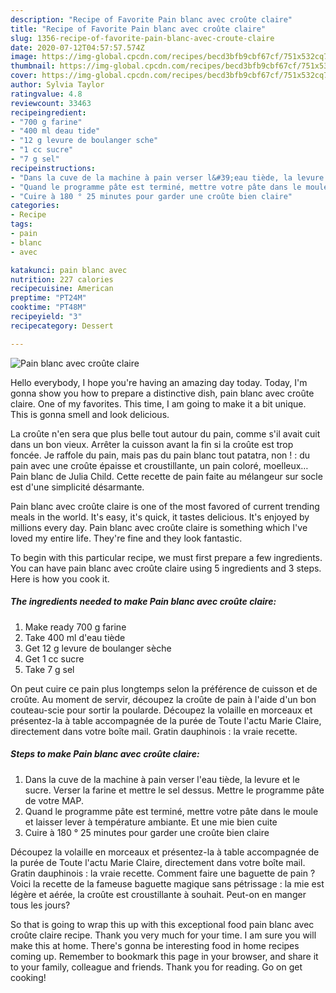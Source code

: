 ```yaml
---
description: "Recipe of Favorite Pain blanc avec croûte claire"
title: "Recipe of Favorite Pain blanc avec croûte claire"
slug: 1356-recipe-of-favorite-pain-blanc-avec-croute-claire
date: 2020-07-12T04:57:57.574Z
image: https://img-global.cpcdn.com/recipes/becd3bfb9cbf67cf/751x532cq70/pain-blanc-avec-croute-claire-photo-principale-de-la-recette.jpg
thumbnail: https://img-global.cpcdn.com/recipes/becd3bfb9cbf67cf/751x532cq70/pain-blanc-avec-croute-claire-photo-principale-de-la-recette.jpg
cover: https://img-global.cpcdn.com/recipes/becd3bfb9cbf67cf/751x532cq70/pain-blanc-avec-croute-claire-photo-principale-de-la-recette.jpg
author: Sylvia Taylor
ratingvalue: 4.8
reviewcount: 33463
recipeingredient:
- "700 g farine"
- "400 ml deau tide"
- "12 g levure de boulanger sche"
- "1 cc sucre"
- "7 g sel"
recipeinstructions:
- "Dans la cuve de la machine à pain verser l&#39;eau tiède, la levure et le sucre. Verser la farine et mettre le sel dessus. Mettre le programme pâte de votre MAP."
- "Quand le programme pâte est terminé, mettre votre pâte dans le moule et laisser lever à température ambiante. Et une mie bien cuite"
- "Cuire à 180 ° 25 minutes pour garder une croûte bien claire"
categories:
- Recipe
tags:
- pain
- blanc
- avec

katakunci: pain blanc avec 
nutrition: 227 calories
recipecuisine: American
preptime: "PT24M"
cooktime: "PT48M"
recipeyield: "3"
recipecategory: Dessert

---
```



![Pain blanc avec croûte claire](https://img-global.cpcdn.com/recipes/becd3bfb9cbf67cf/751x532cq70/pain-blanc-avec-croute-claire-photo-principale-de-la-recette.jpg)

Hello everybody, I hope you're having an amazing day today. Today, I'm gonna show you how to prepare a distinctive dish, pain blanc avec croûte claire. One of my favorites. This time, I am going to make it a bit unique. This is gonna smell and look delicious.

La croûte n&#39;en sera que plus belle tout autour du pain, comme s&#39;il avait cuit dans un bon vieux. Arrêter la cuisson avant la fin si la croûte est trop foncée. Je raffole du pain, mais pas du pain blanc tout patatra, non ! : du pain avec une croûte épaisse et croustillante, un pain coloré, moelleux… Pain blanc de Julia Child. Cette recette de pain faite au mélangeur sur socle est d&#39;une simplicité désarmante.

Pain blanc avec croûte claire is one of the most favored of current trending meals in the world. It's easy, it's quick, it tastes delicious. It's enjoyed by millions every day. Pain blanc avec croûte claire is something which I've loved my entire life. They're fine and they look fantastic.


To begin with this particular recipe, we must first prepare a few ingredients. You can have pain blanc avec croûte claire using 5 ingredients and 3 steps. Here is how you cook it.

<!--inarticleads1-->

##### The ingredients needed to make Pain blanc avec croûte claire:

1. Make ready 700 g farine
1. Take 400 ml d&#39;eau tiède
1. Get 12 g levure de boulanger sèche
1. Get 1 cc sucre
1. Take 7 g sel


On peut cuire ce pain plus longtemps selon la préférence de cuisson et de croûte. Au moment de servir, découpez la croûte de pain à l&#39;aide d&#39;un bon couteau-scie pour sortir la poularde. Découpez la volaille en morceaux et présentez-la à table accompagnée de la purée de Toute l&#39;actu Marie Claire, directement dans votre boîte mail. Gratin dauphinois : la vraie recette. 

<!--inarticleads2-->

##### Steps to make Pain blanc avec croûte claire:

1. Dans la cuve de la machine à pain verser l&#39;eau tiède, la levure et le sucre. Verser la farine et mettre le sel dessus. Mettre le programme pâte de votre MAP.
1. Quand le programme pâte est terminé, mettre votre pâte dans le moule et laisser lever à température ambiante. Et une mie bien cuite
1. Cuire à 180 ° 25 minutes pour garder une croûte bien claire


Découpez la volaille en morceaux et présentez-la à table accompagnée de la purée de Toute l&#39;actu Marie Claire, directement dans votre boîte mail. Gratin dauphinois : la vraie recette. Comment faire une baguette de pain ? Voici la recette de la fameuse baguette magique sans pétrissage : la mie est légère et aérée, la croûte est croustillante à souhait. Peut-on en manger tous les jours? 

So that is going to wrap this up with this exceptional food pain blanc avec croûte claire recipe. Thank you very much for your time. I am sure you will make this at home. There's gonna be interesting food in home recipes coming up. Remember to bookmark this page in your browser, and share it to your family, colleague and friends. Thank you for reading. Go on get cooking!
